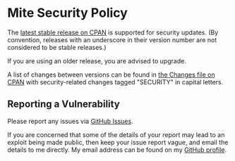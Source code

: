 # Mite Security Policy

The [latest stable release on CPAN](https://metacpan.org/release/Mite)
is supported for security updates. (By convention, releases with an underscore
in their version number are not considered to be stable releases.)

If you are using an older release, you are advised to upgrade.

A list of changes between versions can be found in
[the Changes file on CPAN](https://metacpan.org/changes/distribution/Mite)
with security-related changes tagged "SECURITY" in capital letters.

## Reporting a Vulnerability

Please report any issues via [GitHub Issues](https://github.com/tobyink/p5-mite/issues).

If you are concerned that some of the details of your report may lead to an
exploit being made public, then keep your issue report vague, and email the
details to me directly. My email address can be found on my
[GitHub profile](https://github.com/tobyink).
